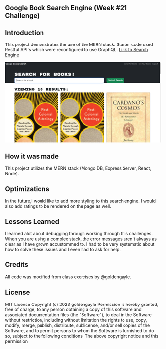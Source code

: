 ## Google Book Search Engine (Week #21 Challenge)

## Introduction
This project demonstrates the use of the MERN stack. Starter code used Restful API's which were reconfigured to use GraphQL. <a href="https://goldengayle.github.io/BookSearchEngine/">Link to Search Engine</a>



  <img src="screenshot.png">


## How it was made
This project utilizes the MERN stack (Mongo DB, Express Server, React, Node).


## Optimizations
In the future,I would like to add more styling to this search engine. I would also add ratings to be rendered on the page as well. 

## Lessons Learned
I learned alot about debugging through working through this challenges. When you are using a complex stack, the error messages aren't always as clear as I have grown accustommed to. I had to be very systematic about how to solve these issues and I even had to ask for help.

## Credits
All code was modified from class exercises by  @goldengayle.

## License
MIT License
Copyright (c) 2023 goldengayle
Permission is hereby granted, free of charge, to any person obtaining a copy of this software and associated documentation files (the "Software"), to deal in the Software without restriction, including without limitation the rights to use, copy, modify, merge, publish, distribute, sublicense, and/or sell copies of the Software, and to permit persons to whom the Software is furnished to do so, subject to the following conditions:
The above copyright notice and this permission
